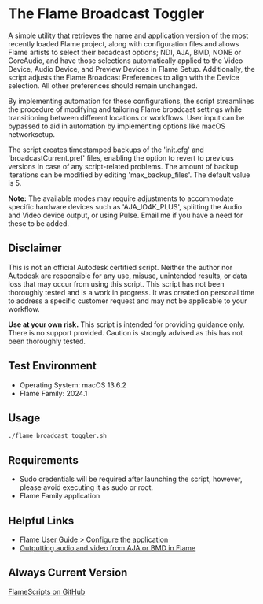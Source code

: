 # The Flame Broadcast Toggler

A simple utility that retrieves the name and application version of the most recently loaded
Flame project, along with configuration files and allows Flame artists to select their
broadcast options; NDI, AJA, BMD, NONE or CoreAudio, and have those selections automatically
applied to the Video Device, Audio Device, and Preview Devices in Flame Setup. Additionally,
the script adjusts the Flame Broadcast Preferences to align with the Device selection. All
other preferences should remain unchanged.

By implementing automation for these configurations, the script streamlines the procedure
of modifying and tailoring Flame broadcast settings while transitioning between different
locations or workflows. User input can be bypassed to aid in automation by implementing
options like macOS networksetup.

The script creates timestamped backups of the 'init.cfg' and 'broadcastCurrent.pref' files,
enabling the option to revert to previous versions in case of any script-related problems.
The amount of backup iterations can be modified by editing 'max_backup_files'.
The default value is 5.

**Note:** The available modes may require adjustments to accommodate specific hardware devices
such as 'AJA_IO4K_PLUS', splitting the Audio and Video device output, or using Pulse.  Email 
me if you have a need for these to be added.

## Disclaimer

This is not an official Autodesk certified script. Neither the author nor Autodesk are
responsible for any use, misuse, unintended results, or data loss that may occur from using
this script. This script has not been thoroughly tested and is a work in progress. It was
created on personal time to address a specific customer request and may not be applicable
to your workflow.

**Use at your own risk.**
This script is intended for providing guidance only. There is no support provided. Caution
is strongly advised as this has not been thoroughly tested.

## Test Environment

- Operating System: macOS 13.6.2
- Flame Family: 2024.1

## Usage
```
./flame_broadcast_toggler.sh
```

## Requirements

- Sudo credentials will be required after launching the script, however, please avoid executing it as sudo or root.
- Flame Family application

## Helpful Links

- [Flame User Guide > Configure the application](https://help.autodesk.com/view/FLAME/2024/ENU/?guid=FLAME_install_software_os_installation_Configure_the_application_html)
- [Outputting audio and video from AJA or BMD in Flame](https://www.autodesk.com/support/technical/article/caas/sfdcarticles/sfdcarticles/Outputting-video-from-AJA-Io-4K-Plus-in-Flame.html)

## Always Current Version

[FlameScripts on GitHub](https://github.com/flamescripts/Flame_Scripts)
